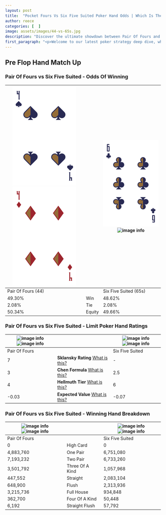 ```yaml
---
layout: post
title:  "Pocket Fours Vs Six Five Suited Poker Hand Odds | Which Is The Better Hand In Poker? A Complete Guide"
author: reece
categories: [  ]
image: assets/images/44-vs-65s.jpg
description: "Discover the ultimate showdown between Pair Of Fours and Six Five Suited in poker! Uncover the odds, strategies, and scenarios where one hand triumphs over the other. Get ready to up your poker game with this thrilling analysis."
first_paragraph: "<p>Welcome to our latest poker strategy deep dive, where we're pitting two distinct hands against each other in a high-stakes showdown: Pair Of Fours vs Six Five Suited.</p><p>In the dynamic world of poker, every decision counts, and knowing which hand holds the upper hand is key to your success at the table.</p><p>In this article, we'll dissect these two hands, explore the scenarios where one dominates the other, and equip you with the knowledge to make strategic choices that can tip the odds in your favor.</p><p>Get ready to unravel the intriguing dynamics of these poker hands and elevate your game to new heights.</p>"
---
```




[comment]: # (sp0)

## Pre Flop Hand Match Up

<div class="table hand-ratings" markdown="1"> 



### Pair Of Fours vs Six Five Suited - Odds Of Winning


    
| ![image info](assets/images/hand1/4.png) ![image info](assets/images/hand1/4o.png) |  | ![image info](assets/images/hand2/6.png) ![image info](assets/images/hand2/5s.png) |
| -------- | -------- | -------- |
| Pair Of Fours (44) |  | Six Five Suited (65s) |
| 49.30% | Win | 48.62% |
| 2.08% | Tie | 2.08% |
| 50.34% | Equity | 49.66% |




[comment]: # (sp1)



### Pair Of Fours vs Six Five Suited - Limit Poker Hand Ratings


    
| ![image info](https://www.riverpairs.com/assets/images/hand1/4.png) ![image info](https://www.riverpairs.com/assets/images/hand1/4o.png) |  | ![image info](https://www.riverpairs.com/assets/images/hand2/6.png) ![image info](https://www.riverpairs.com/assets/images/hand2/5s.png) |
| -------- | -------- | -------- |
| Pair Of Fours |  | Six Five Suited |
| 7 | **Sklansky Rating** [What is this?](/sklansky-rating-explained) | - |
| 3 | **Chen Formula** [What is this?](/chen-formula-explained) | 2.5 |
| 4 | **Hellmuth Tier** [What is this?](/Hellmuth-tier-explained) | 6 |
| -0.03 | **Expected Value** [What is this?](/expected-value-explained) | -0.07 |




[comment]: # (sp2)



### Pair Of Fours vs Six Five Suited - Winning Hand Breakdown


    
| ![image info](https://www.riverpairs.com/assets/images/hand1/4.png) ![image info](https://www.riverpairs.com/assets/images/hand1/4o.png) |  | ![image info](https://www.riverpairs.com/assets/images/hand2/6.png) ![image info](https://www.riverpairs.com/assets/images/hand2/5s.png) |
| -------- | -------- | -------- |
| Pair Of Fours |  | Six Five Suited |
| 0 | High Card | 0 |
| 4,883,760 | One Pair | 6,751,080 |
| 7,193,232 | Two Pair | 6,733,260 |
| 3,501,792 | Three Of A Kind | 1,057,968 |
| 447,552 | Straight | 2,083,104 |
| 648,900 | Flush | 2,313,936 |
| 3,215,736 | Full House | 934,848 |
| 362,700 | Four Of A Kind | 50,448 |
| 6,192 | Straight Flush | 57,792 |




[comment]: # (sp3)



</div>

[comment]: # (sp4)



[comment]: # (sp5)

